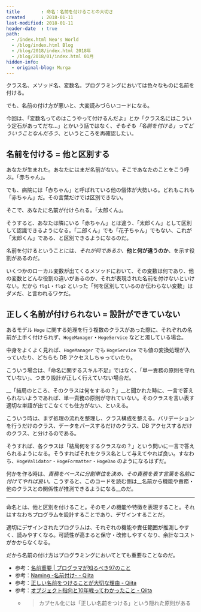 ```yaml
---
title        : 命名：名前を付けることの大切さ
created      : 2018-01-11
last-modified: 2018-01-11
header-date  : true
path:
  - /index.html Neo's World
  - /blog/index.html Blog
  - /blog/2018/index.html 2018年
  - /blog/2018/01/index.html 01月
hidden-info:
  - original-blog: Murga
---
```


クラス名、メソッド名、変数名。プログラミングにおいては色々なものに名前を付ける。

でも、名前の付け方が悪いと、大変読みづらいコードになる。

今回は、「変数名ってのはこうやって付けるんだよ」とか「クラス名にはこういう定石があってだな…」とかいう話ではなく、_そもそも「名前を付ける」ってどういうことなんだろう_、というところを再確認したい。

## 名前を付ける = 他と区別する

あなたが生まれた。あなたにはまだ名前がない。そこであなたのことをこう呼ぶ。「赤ちゃん」。

でも、病院には「赤ちゃん」と呼ばれている他の個体が大勢いる。どれもこれも「赤ちゃん」だ。その言葉だけでは区別できない。

そこで、あなたに名前が付けられる。「太郎くん」。

そうすると、あなたは隣にいる「赤ちゃん」とは違う、「太郎くん」として区別して認識できるようになる。「二郎くん」でも「花子ちゃん」でもない、これが「太郎くん」である、と区別できるようになるのだ。

名前を付けるということには、_それが何であるか_、__他と何が違うのか__、を示す役割があるのだ。

いくつかのローカル変数が出てくるメソッドにおいて、その変数は何であり、他の変数とどんな役割の違いがあるのか、それが表現された名前を付けないといけない。だから `flg1`・`flg2` といった「何を区別しているのか伝わらない変数」はダメだ、と言われるワケだ。

## 正しく名前が付けられない = 設計ができていない

あるモデル `Hoge` に関する処理を行う複数のクラスがあった際に、それぞれの名前が上手く付けられず、`HogeManager`・`HogeService` などと濁している場合。

中身をよくよく見れば、`HogeManager` でも `HogeService` でも値の変換処理が入っていたり、どちらも DB アクセスしちゃっていたり。

こういう場合は、「命名に関するスキル不足」ではなく、「単一責務の原則を守れていない」、つまり設計が正しく行えていない場合だ。

__「結局のところ、そのクラスは何をするの？」__と聞かれた時に、一言で答えられないようであれば、単一責務の原則が守れていない。そのクラスを言い表す適切な単語が出てこなくても仕方がない、といえる。

こういう時は、まず処理の流れを整理し、クラス構成を整える。バリデーションを行うだけのクラス、データをパースするだけのクラス、DB アクセスするだけのクラス、と分けるのである。

そうすれば、各クラスは「結局何をするクラスなの？」という問いに一言で答えられるようになる。そうすればそれをクラス名として与えてやれば良い。すなわち、`HogeValidator`・`HogeFormatter`・`HogeDao` のようになるはずだ。

何かを作る時は、_責務をベースに分割単位を決め、その責務を表す言葉を名前に付けてやれば良い_。こうすると、このコードを読む側は__名前から機能や責務・他のクラスとの関係性が推測できるようになる__のだ。

---

命名とは、他と区別を付けること。そのモノの機能や特徴を表現すること。それはすなわちプログラムを設計することであり、デザインすることだ。

適切にデザインされたプログラムは、それぞれの機能や責任範囲が推測しやすく、読みやすくなる。可読性が高まると保守・改修しやすくなり、余計なコストがかからなくなる。

だから名前の付け方はプログラミングにおいてとても重要なことなのだ。

- 参考：[名前重要 | プログラマが知るべき97のこと](https://プログラマが知るべき97のこと.com/%E3%82%A8%E3%83%83%E3%82%BB%E3%82%A4/%E5%90%8D%E5%89%8D%E9%87%8D%E8%A6%81/)
- 参考：[Naming -名前付け- - Qiita](https://qiita.com/Koki_jp/items/f3d3e824f98d182d4100)
- 参考：[正しい名前をつけることが大切な理由 - Qiita](https://qiita.com/tutinoco/items/85641c0819d813186f9d)
- 参考：[オブジェクト指向と10年戦ってわかったこと - Qiita](https://qiita.com/tutinoco/items/6952b01e5fc38914ec4e)
  - > カプセル化には「正しい名前をつける」という隠れた原則がある
